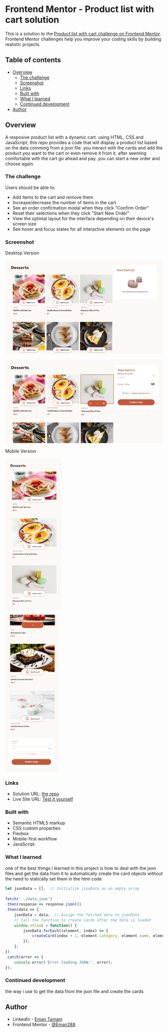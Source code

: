 # Frontend Mentor - Product list with cart solution

This is a solution to the [Product list with cart challenge on Frontend Mentor](https://www.frontendmentor.io/challenges/product-list-with-cart-5MmqLVAp_d). Frontend Mentor challenges help you improve your coding skills by building realistic projects. 

## Table of contents

- [Overview](#overview)
  - [The challenge](#the-challenge)
  - [Screenshot](#screenshot)
  - [Links](#links)
  - [Built with](#built-with)
  - [What I learned](#what-i-learned)
  - [Continued development](#continued-development)
- [Author](#author)

## Overview

A resposive product list with a dynamic cart. using HTML, CSS and JavaScript, this repo provides a code that will display a product list based on the data comming from a json file. you ineract with the cards and add the product you want to the cart or even remove it from it. after seeming comfortable with the cart go ahead and pay. you can start a new order and choose again.

### The challenge

Users should be able to:

- Add items to the cart and remove them
- Increase/decrease the number of items in the cart
- See an order confirmation modal when they click "Confirm Order"
- Reset their selections when they click "Start New Order"
- View the optimal layout for the interface depending on their device's screen size
- See hover and focus states for all interactive elements on the page

### Screenshot

Desktop Version

![](screenShots/product-list-desktop.png)

![](screenShots/product-list-desktop-2.png)

Mobile Version

![](screenShots/product-list-mobile-1.png)

![](screenShots/product-list-mobile-2.png)

### Links

- Solution URL: [the repo](https://github.com/Eman288/Responsive-Product-List-with-Dynamic-Cart)
- Live Site URL: [Test it yourself]([https://your-live-site-url.com](https://eman288.github.io/Responsive-Product-List-with-Dynamic-Cart/))


### Built with

- Semantic HTML5 markup
- CSS custom properties
- Flexbox
- Mobile-first workflow
- JavaScript

### What I learned

one of the best things i learned in this project is how to deal with the json files and get the data from it to automatically create the card objects without the need to statically set them in the html code 


```js
let jsonData = [];  // Initialize jsonData as an empty array

fetch('../data.json')
.then(response => response.json())
.then(data => {
    jsonData = data;  // Assign the fetched data to jsonData
    // Call the function to create cards after the data is loaded
    window.onload = function() {
        jsonData.forEach((element, index) => {
            createCard(index + 1, element.category, element.name, element.price, element.image.desktop);
        });
    };
})
.catch(error => {
    console.error('Error loading JSON:', error);
});
```

### Continued development

the way i use to get the data from the json file and create the cards

## Author

- LinkedIn - [Eman Tamam](https://www.linkedin.com/in/eman-tamam-47a2a9241/)
- Frontend Mentor - [@Eman288](https://www.frontendmentor.io/profile/Eman288)
